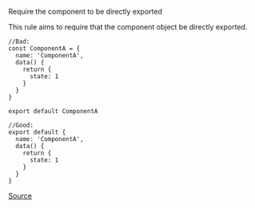 Require the component to be directly exported

This rule aims to require that the component object be directly exported.

```
//Bad:
const ComponentA = {
  name: 'ComponentA',
  data() {
    return {
      state: 1
    }
  }
}

export default ComponentA

//Good:
export default {
  name: 'ComponentA',
  data() {
    return {
      state: 1
    }
  }
}
```

[Source](https://eslint.vuejs.org/rules/require-direct-export.html#vue-require-direct-export)

